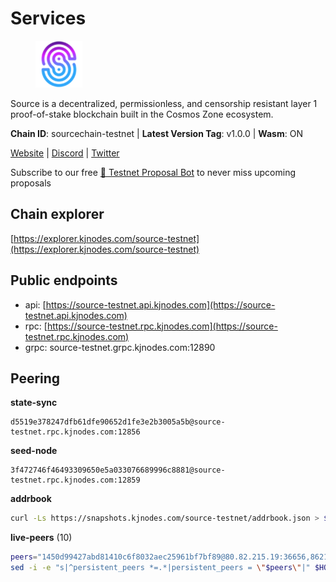 # Services

<figure><img src="https://raw.githubusercontent.com/kj89/cosmos-images/main/logos/source.png" alt=""><figcaption></figcaption></figure>

Source is a decentralized, permissionless, and censorship resistant layer 1 proof-of-stake blockchain built in the Cosmos Zone ecosystem.

**Chain ID**: sourcechain-testnet | **Latest Version Tag**: v1.0.0 | **Wasm**: ON

[Website](https://www.sourceprotocol.io) | [Discord](https://discord.io/SourceProtocol) | [Twitter](https://www.twitter.com/sourceprotocol_)



Subscribe to our free [🤖 Testnet Proposal Bot](https://t.me/kjnodes_testnet_proposal_bot) to never miss upcoming proposals


## Chain explorer
[https://explorer.kjnodes.com/source-testnet](https://explorer.kjnodes.com/source-testnet)

## Public endpoints

* api: [https://source-testnet.api.kjnodes.com](https://source-testnet.api.kjnodes.com)
* rpc: [https://source-testnet.rpc.kjnodes.com](https://source-testnet.rpc.kjnodes.com)
* grpc: source-testnet.grpc.kjnodes.com:12890

## Peering

**state-sync**

```text
d5519e378247dfb61dfe90652d1fe3e2b3005a5b@source-testnet.rpc.kjnodes.com:12856
```

**seed-node**

```text
3f472746f46493309650e5a033076689996c8881@source-testnet.rpc.kjnodes.com:12859
```

**addrbook**
```bash
curl -Ls https://snapshots.kjnodes.com/source-testnet/addrbook.json > $HOME/.source/config/addrbook.json
```

**live-peers** (10)
```bash
peers="1450d99427abd81410c6f8032aec25961bf7bf89@80.82.215.19:36656,86216a2e88322ca534fedaa91898272cc11d3cc9@173.249.23.196:28656,a03f76044c11ae4e6395413745f78ef2a39d5c07@165.232.42.205:26656,03d324b03078e3bd38c7c7550988362d11106ce4@135.181.198.246:26656,d5519e378247dfb61dfe90652d1fe3e2b3005a5b@65.109.68.190:12856,db69700d8b0c277183ab1ec34d79a083c2578d32@65.21.145.209:26656,8b75c926d4060560dbbead7d8b0300b7b411ff9b@5.252.193.133:26656,b99c46a83e72280ccdb81994fd60b9b1cc74b1ab@84.21.171.142:26656,a833e9d068c7f5f32f411662c0430196a88aee91@65.109.65.248:28656,1609741985ae89ab709311ed6b898f79c7ec0322@206.189.54.116:26656"
sed -i -e "s|^persistent_peers *=.*|persistent_peers = \"$peers\"|" $HOME/.source/config/config.toml
```
